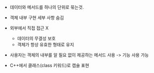 - 데이터와 메서드를 하나의 단위로 묶는것.
- 객체 내부 구현 세부 사항 숨김
- 외부에서 직접 접근 X
	- 데이터의 무결성 보호
	- 객체가 항상 유효한 형태로 유지
- 사용자는 객체의 내부를 알 필요 없이 제공하는 메서드 사용 -> 기능 사용 가능

- C++에서 클래스(class 키워드)로 캡슐 표현